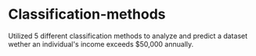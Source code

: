 # Classification-methods
Utilized 5 different classification methods to analyze and predict a dataset wether an individual's income exceeds $50,000 annually.
